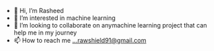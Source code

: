 - 👋 Hi, I’m Rasheed
- 👀 I’m interested in machine learning
- 💞️ I’m looking to collaborate on anymachine learning project that can help me in my journey
- 📫 How to reach me ...rawshield91@gmail.com

<!---
Rawsheedlearns/Rawsheedlearns is a ✨ special ✨ repository because its `README.md` (this file) appears on your GitHub profile.
You can click the Preview link to take a look at your changes.
--->
